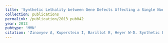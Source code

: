 ```yaml
---
title: 'Synthetic Lethality between Gene Defects Affecting a Single Non-essential Molecular Pathway with Reversible Steps'
collection: publications
permalink: /publication/2013_pub042
year: 2013
pubtype: 'MMN'
citation: 'Zinovyev A, Kuperstein I, Barillot E, Heyer W-D. Synthetic Lethality between Gene Defects Affecting a Single Non-essential Molecular Pathway with Reversible Steps. 2013. <i>PLoS Comput Biol</i> <b>9</b>(4): e1003016. '
---
```

